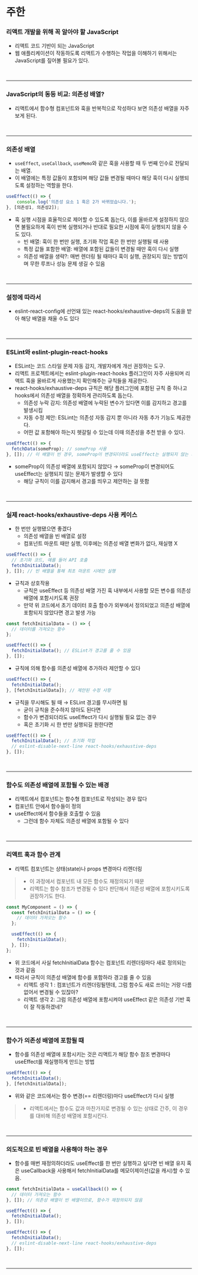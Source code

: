 # 주한

### 리액트 개발을 위해 꼭 알아야 할 JavaScript

- 리액트 코드 기반이 되는 JavaScript
- 웹 애플리케이션이 작동하도록 리액트가 수행하는 작업을 이해하기 위해서는 JavaScript를 짚어볼 필요가 있다.

<br/>

---

### JavaScript의 동등 비교: 의존성 배열?

- 리액트에서 함수형 컴포넌트와 훅을 반복적으로 작성하다 보면 의존성 배열을 자주 보게 된다.

<br/>

---

### 의존성 배열

- `useEffect`, `useCallback`, `useMemo`와 같은 훅을 사용할 때 두 번째 인수로 전달되는 배열.
- 이 배열에는 특정 값들이 포함되며 해당 값들 변경될 때마다 해당 훅이 다시 실행되도록 설정하는 역할을 한다.

```jsx
useEffect(() => {
	console.log('의존성 요소 1 혹은 2가 바뀌었습니다.');
}, [의존성1, 의존성2]);
```

- 훅 실행 시점을 효율적으로 제어할 수 있도록 돕는다, 이를 올바르게 설정하지 않으면 불필요하게 훅이 반복 실행되거나 반대로 필요한 시점에 훅이 실행되지 않을 수도 있다.
  - 빈 배열: 훅이 한 번만 실행, 초기화 작업 혹은 한 번만 실행될 때 사용
  - 특정 값들 포함한 배열: 배열에 포함된 값들이 변경될 때만 훅이 다시 실행
  - 의존성 배열을 생략?: 매번 렌더링 될 때마다 훅이 실행, 권장되지 않는 방법이며 무한 루프나 성능 문제 생길 수 있음

<br/>

---

### 설정에 따라서

- eslint-react-config에 선언돼 있는 react-hooks/exhaustive-deps의 도움을 받아 해당 배열을 채울 수도 있다

<br/>

---

### ESLint와 eslint-plugin-react-hooks

- ESLint는 코드 스타일 문제 자동 감지, 개발자에게 개선 권장하는 도구.
- 리액트 프로젝트에서는 eslint-plugin-react-hooks 플러그인이 자주 사용되며 리액트 훅을 올바르게 사용했는지 확인해주는 규칙들을 제공한다.
- react-hooks/exhaustive-deps 규칙은 해당 플러그인에 포함된 규칙 중 하나고 hooks에서 의존성 배열을 정확하게 관리하도록 돕는다.
  - 의존성 누락 감지: 의존성 배열에 누락된 변수가 있다면 이를 감지하고 경고를 발생시킴
  - 자동 수정 제안: ESLint는 의존성 자동 감지 뿐 아니라 자동 추가 기능도 제공한다.
  - 어떤 값 포함해야 하는지 헷갈릴 수 있는데 이때 의존성을 추천 받을 수 있다.

```jsx
useEffect(() => {
  fetchData(someProp); // someProp 사용
}, []); // 이 배열이 빈 경우, someProp이 변경되더라도 useEffect는 실행되지 않는 게 맞다. 그러면 본문에서 파라미터는 왜 넣는 거지?
```

- someProp이 의존성 배열에 포함되지 않았다 → someProp이 변경되어도 useEffect는 실행되지 않는 문제가 발생할 수 있다
  - 해당 규칙이 이를 감지해서 경고를 띄우고 제안하는 걸 뜻함

<br/>

---

### 실제 react-hooks/exhaustive-deps 사용 케이스

- 한 번만 실행됐으면 좋겠다
  - 의존성 배열을 빈 배열로 설정
  - 컴포넌트 마운트 때만 실행, 이후에는 의존성 배열 변화가 없다, 재실행 X

```jsx
useEffect(() => {
  // 초기화 코드, 예를 들어 API 호출
  fetchInitialData();
}, []); // 빈 배열을 통해 최초 마운트 시에만 실행
```

- 규칙과 상호작용
  - 규칙은 useEffect 등 의존성 배열 가진 훅 내부에서 사용할 모든 변수를 의존성 배열에 포함시키도록 권장
  - 만약 위 코드에서 초기 데이터 호출 함수가 외부에서 정의되었고 의존성 배열에 포함되지 않았다면 경고 발생 가능

```jsx
const fetchInitialData = () => {
  // 데이터를 가져오는 함수
};

useEffect(() => {
  fetchInitialData(); // ESLint가 경고를 줄 수 있음
}, []);
```

- 규칙에 의해 함수를 의존성 배열에 추가하라 제안할 수 있다

```jsx
useEffect(() => {
  fetchInitialData();
}, [fetchInitialData]); // 제안된 수정 사항
```

- 규칙을 무시해도 될 때 → ESLint 경고를 무시하면 됨
  - 굳이 규칙을 준수하지 않아도 된다면
  - 함수가 변경되더라도 useEffect가 다시 실행될 필요 없는 경우
  - 혹은 초기화 시 한 번만 실행되길 원한다면

```jsx
useEffect(() => {
  fetchInitialData(); // 초기화 작업
  // eslint-disable-next-line react-hooks/exhaustive-deps
}, []);
```

<br/>

---

### 함수도 의존성 배열에 포함될 수 있는 배경

- 리액트에서 컴포넌트는 함수형 컴포넌트로 작성되는 경우 많다
- 컴포넌트 안에서 함수들이 정의
- useEffect에서 함수들을 호출할 수 있음
  - 그런데 함수 자체도 의존성 배열에 포함될 수 있다

<br/>

---

### 리액트 훅과 함수 관계

- 리액트 컴포넌트는 상태(state)나 props 변경마다 리렌더링

> - 이 과정에서 컴포넌트 내 모든 함수도 재정의되기 때문
> - 리액트는 함수 참조가 변경될 수 있다 판단해서 의존성 배열에 포함시키도록 권장하기도 한다.

```jsx
const MyComponent = () => {
  const fetchInitialData = () => {
    // 데이터 가져오는 함수
  };

  useEffect(() => {
    fetchInitialData();
  }, []);
};
```
- 위 코드에서 사실 fetchInitialData 함수는 컴포넌트 리렌더링마다 새로 정의되는 것과 같음
- 따라서 규칙이 의존성 배열에 함수를 포함하라 경고를 줄 수 있음
  - 리액트 생각 1 : 컴포넌트가 리렌더링될텐데, 그럼 함수도 새로 쓰이는 거랑 다름 없어서 변경될 수 있잖아?
  - 리액트 생각 2: 그럼 의존성 배열에 포함시켜야 useEffect 같은 의존성 기반 훅이 잘 작동하겠네?

<br/>

---

### 함수가 의존성 배열에 포함될 때

- 함수를 의존성 배열에 포함시키는 것은 리액트가 해당 함수 참조 변경마다 useEffect를 재실행하게 만드는 방법

```jsx
useEffect(() => {
  fetchInitialData();
}, [fetchInitialData]);
```

- 위와 같은 코드에서는 함수 변경(== 리렌더링)마다 useEffect가 다시 실행

> - 리액트에서는 함수도 값과 마찬가지로 변경될 수 있는 상태로 간주, 이 경우를 대비해 의존성 배열에 포함시킨다.

<br/>

---

### 의도적으로 빈 배열을 사용해야 하는 경우

- 함수를 매번 재정의하더라도 useEffect를 한 번만 실행하고 싶다면 빈 배열 유지 혹은 useCallback을 사용해서 fetchInitialData를 메모이제이션(값을 캐시)할 수 있음.

```jsx
const fetchInitialData = useCallback(() => {
  // 데이터 가져오는 함수
}, []); // 의존성 배열이 빈 배열이므로, 함수가 재정의되지 않음

useEffect(() => {
  fetchInitialData();
}, []);
```

```jsx
useEffect(() => {
  fetchInitialData();
  // eslint-disable-next-line react-hooks/exhaustive-deps
}, []);
```

<br/>

---